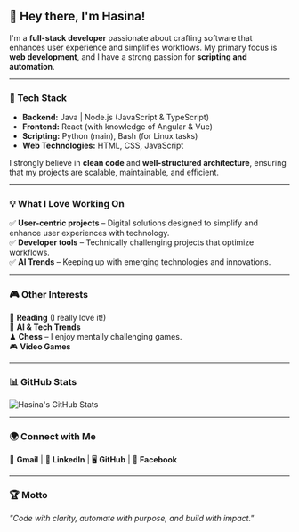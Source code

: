 ## 👋 Hey there, I'm Hasina!  

I'm a **full-stack developer** passionate about crafting software that enhances user experience and simplifies workflows. My primary focus is **web development**, and I have a strong passion for **scripting and automation**.

---

### 🚀 Tech Stack  

- **Backend:** Java | Node.js (JavaScript & TypeScript)  
- **Frontend:** React (with knowledge of Angular & Vue)  
- **Scripting:** Python (main), Bash (for Linux tasks)  
- **Web Technologies:** HTML, CSS, JavaScript

I strongly believe in **clean code** and **well-structured architecture**, ensuring that my projects are scalable, maintainable, and efficient.  

---

### 💡 What I Love Working On  

✅ **User-centric projects** – Digital solutions designed to simplify and enhance user experiences with technology.  
✅ **Developer tools** – Technically challenging projects that optimize workflows.  
✅ **AI Trends** – Keeping up with emerging technologies and innovations.  

---

### 🎮 Other Interests  

📖 **Reading** (I really love it!)  
🤖 **AI & Tech Trends**  
♟ **Chess** – I enjoy mentally challenging games.  
🎮 **Video Games**  

---

### 📊 GitHub Stats  

![Hasina's GitHub Stats](https://github-readme-stats.vercel.app/api?username=hasinajy&show_icons=true&theme=radical)  

---

### 🌍 Connect with Me  

📩 **Gmail** | 🔗 **LinkedIn** | 🖥 **GitHub** | 📘 **Facebook**  

---

### 🏆 Motto  

*"Code with clarity, automate with purpose, and build with impact."*  
